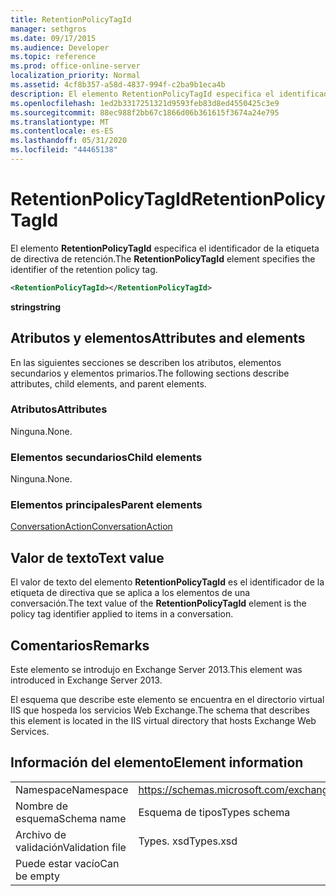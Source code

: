 ```yaml
---
title: RetentionPolicyTagId
manager: sethgros
ms.date: 09/17/2015
ms.audience: Developer
ms.topic: reference
ms.prod: office-online-server
localization_priority: Normal
ms.assetid: 4cf8b357-a58d-4837-994f-c2ba9b1eca4b
description: El elemento RetentionPolicyTagId especifica el identificador de la etiqueta de directiva de retención.
ms.openlocfilehash: 1ed2b3317251321d9593feb83d8ed4550425c3e9
ms.sourcegitcommit: 88ec988f2bb67c1866d06b361615f3674a24e795
ms.translationtype: MT
ms.contentlocale: es-ES
ms.lasthandoff: 05/31/2020
ms.locfileid: "44465138"
---
```

# <a name="retentionpolicytagid"></a><span data-ttu-id="17362-103">RetentionPolicyTagId</span><span class="sxs-lookup"><span data-stu-id="17362-103">RetentionPolicyTagId</span></span>

<span data-ttu-id="17362-104">El elemento **RetentionPolicyTagId** especifica el identificador de la etiqueta de directiva de retención.</span><span class="sxs-lookup"><span data-stu-id="17362-104">The **RetentionPolicyTagId** element specifies the identifier of the retention policy tag.</span></span> 
  
```XML
<RetentionPolicyTagId></RetentionPolicyTagId>
```

 <span data-ttu-id="17362-105">**string**</span><span class="sxs-lookup"><span data-stu-id="17362-105">**string**</span></span>
## <a name="attributes-and-elements"></a><span data-ttu-id="17362-106">Atributos y elementos</span><span class="sxs-lookup"><span data-stu-id="17362-106">Attributes and elements</span></span>

<span data-ttu-id="17362-107">En las siguientes secciones se describen los atributos, elementos secundarios y elementos primarios.</span><span class="sxs-lookup"><span data-stu-id="17362-107">The following sections describe attributes, child elements, and parent elements.</span></span>
  
### <a name="attributes"></a><span data-ttu-id="17362-108">Atributos</span><span class="sxs-lookup"><span data-stu-id="17362-108">Attributes</span></span>

<span data-ttu-id="17362-109">Ninguna.</span><span class="sxs-lookup"><span data-stu-id="17362-109">None.</span></span>
  
### <a name="child-elements"></a><span data-ttu-id="17362-110">Elementos secundarios</span><span class="sxs-lookup"><span data-stu-id="17362-110">Child elements</span></span>

<span data-ttu-id="17362-111">Ninguna.</span><span class="sxs-lookup"><span data-stu-id="17362-111">None.</span></span>
  
### <a name="parent-elements"></a><span data-ttu-id="17362-112">Elementos principales</span><span class="sxs-lookup"><span data-stu-id="17362-112">Parent elements</span></span>

[<span data-ttu-id="17362-113">ConversationAction</span><span class="sxs-lookup"><span data-stu-id="17362-113">ConversationAction</span></span>](conversationaction.md)
  
## <a name="text-value"></a><span data-ttu-id="17362-114">Valor de texto</span><span class="sxs-lookup"><span data-stu-id="17362-114">Text value</span></span>

<span data-ttu-id="17362-115">El valor de texto del elemento **RetentionPolicyTagId** es el identificador de la etiqueta de directiva que se aplica a los elementos de una conversación.</span><span class="sxs-lookup"><span data-stu-id="17362-115">The text value of the **RetentionPolicyTagId** element is the policy tag identifier applied to items in a conversation.</span></span> 
  
## <a name="remarks"></a><span data-ttu-id="17362-116">Comentarios</span><span class="sxs-lookup"><span data-stu-id="17362-116">Remarks</span></span>

<span data-ttu-id="17362-117">Este elemento se introdujo en Exchange Server 2013.</span><span class="sxs-lookup"><span data-stu-id="17362-117">This element was introduced in Exchange Server 2013.</span></span>
  
<span data-ttu-id="17362-118">El esquema que describe este elemento se encuentra en el directorio virtual IIS que hospeda los servicios Web Exchange.</span><span class="sxs-lookup"><span data-stu-id="17362-118">The schema that describes this element is located in the IIS virtual directory that hosts Exchange Web Services.</span></span>
  
## <a name="element-information"></a><span data-ttu-id="17362-119">Información del elemento</span><span class="sxs-lookup"><span data-stu-id="17362-119">Element information</span></span>

|||
|:-----|:-----|
|<span data-ttu-id="17362-120">Namespace</span><span class="sxs-lookup"><span data-stu-id="17362-120">Namespace</span></span>  <br/> |https://schemas.microsoft.com/exchange/services/2006/types  <br/> |
|<span data-ttu-id="17362-121">Nombre de esquema</span><span class="sxs-lookup"><span data-stu-id="17362-121">Schema name</span></span>  <br/> |<span data-ttu-id="17362-122">Esquema de tipos</span><span class="sxs-lookup"><span data-stu-id="17362-122">Types schema</span></span>  <br/> |
|<span data-ttu-id="17362-123">Archivo de validación</span><span class="sxs-lookup"><span data-stu-id="17362-123">Validation file</span></span>  <br/> |<span data-ttu-id="17362-124">Types. xsd</span><span class="sxs-lookup"><span data-stu-id="17362-124">Types.xsd</span></span>  <br/> |
|<span data-ttu-id="17362-125">Puede estar vacío</span><span class="sxs-lookup"><span data-stu-id="17362-125">Can be empty</span></span>  <br/> ||
   

